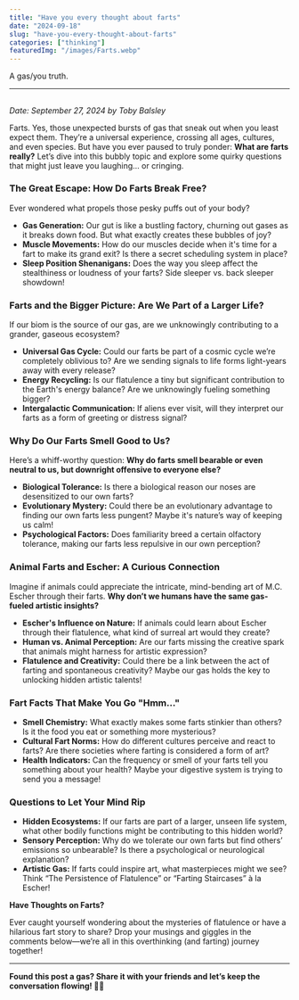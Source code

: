 ```yaml
---
title: "Have you every thought about farts"
date: "2024-09-18"
slug: "have-you-every-thought-about-farts"
categories: ["thinking"]
featuredImg: "/images/Farts.webp"
---
```


<!-- wp:paragraph -->
<p>A gas/you truth. </p>
<!-- /wp:paragraph -->

<!-- wp:separator -->
<hr class="wp-block-separator has-alpha-channel-opacity"/>
<!-- /wp:separator -->

<!-- wp:heading -->
<h2 class="wp-block-heading"></h2>
<!-- /wp:heading -->

<!-- wp:paragraph -->
<p><em>Date: September 27, 2024 by Toby Balsley</em></p>
<!-- /wp:paragraph -->

<!-- wp:paragraph -->
<p>Farts. Yes, those unexpected bursts of gas that sneak out when you least expect them. They’re a universal experience, crossing all ages, cultures, and even species. But have you ever paused to truly ponder: <strong>What are farts really?</strong> Let’s dive into this bubbly topic and explore some quirky questions that might just leave you laughing… or cringing.</p>
<!-- /wp:paragraph -->

<!-- wp:heading {"level":3} -->
<h3 class="wp-block-heading"><strong>The Great Escape: How Do Farts Break Free?</strong></h3>
<!-- /wp:heading -->

<!-- wp:paragraph -->
<p>Ever wondered what propels those pesky puffs out of your body?</p>
<!-- /wp:paragraph -->

<!-- wp:list -->
<ul class="wp-block-list"><!-- wp:list-item -->
<li><strong>Gas Generation:</strong> Our gut is like a bustling factory, churning out gases as it breaks down food. But what exactly creates these bubbles of joy?</li>
<!-- /wp:list-item -->

<!-- wp:list-item -->
<li><strong>Muscle Movements:</strong> How do our muscles decide when it's time for a fart to make its grand exit? Is there a secret scheduling system in place?</li>
<!-- /wp:list-item -->

<!-- wp:list-item -->
<li><strong>Sleep Position Shenanigans:</strong> Does the way you sleep affect the stealthiness or loudness of your farts? Side sleeper vs. back sleeper showdown!</li>
<!-- /wp:list-item --></ul>
<!-- /wp:list -->

<!-- wp:heading {"level":3} -->
<h3 class="wp-block-heading"><strong>Farts and the Bigger Picture: Are We Part of a Larger Life?</strong></h3>
<!-- /wp:heading -->

<!-- wp:paragraph -->
<p>If our biom is the source of our gas, are we unknowingly contributing to a grander, gaseous ecosystem?</p>
<!-- /wp:paragraph -->

<!-- wp:list -->
<ul class="wp-block-list"><!-- wp:list-item -->
<li><strong>Universal Gas Cycle:</strong> Could our farts be part of a cosmic cycle we’re completely oblivious to? Are we sending signals to life forms light-years away with every release?</li>
<!-- /wp:list-item -->

<!-- wp:list-item -->
<li><strong>Energy Recycling:</strong> Is our flatulence a tiny but significant contribution to the Earth's energy balance? Are we unknowingly fueling something bigger?</li>
<!-- /wp:list-item -->

<!-- wp:list-item -->
<li><strong>Intergalactic Communication:</strong> If aliens ever visit, will they interpret our farts as a form of greeting or distress signal?</li>
<!-- /wp:list-item --></ul>
<!-- /wp:list -->

<!-- wp:heading {"level":3} -->
<h3 class="wp-block-heading"><strong>Why Do Our Farts Smell Good to Us?</strong></h3>
<!-- /wp:heading -->

<!-- wp:paragraph -->
<p>Here’s a whiff-worthy question: <strong>Why do farts smell bearable or even neutral to us, but downright offensive to everyone else?</strong></p>
<!-- /wp:paragraph -->

<!-- wp:list -->
<ul class="wp-block-list"><!-- wp:list-item -->
<li><strong>Biological Tolerance:</strong> Is there a biological reason our noses are desensitized to our own farts?</li>
<!-- /wp:list-item -->

<!-- wp:list-item -->
<li><strong>Evolutionary Mystery:</strong> Could there be an evolutionary advantage to finding our own farts less pungent? Maybe it's nature’s way of keeping us calm!</li>
<!-- /wp:list-item -->

<!-- wp:list-item -->
<li><strong>Psychological Factors:</strong> Does familiarity breed a certain olfactory tolerance, making our farts less repulsive in our own perception?</li>
<!-- /wp:list-item --></ul>
<!-- /wp:list -->

<!-- wp:heading {"level":3} -->
<h3 class="wp-block-heading"><strong>Animal Farts and Escher: A Curious Connection</strong></h3>
<!-- /wp:heading -->

<!-- wp:paragraph -->
<p>Imagine if animals could appreciate the intricate, mind-bending art of M.C. Escher through their farts. <strong>Why don’t we humans have the same gas-fueled artistic insights?</strong></p>
<!-- /wp:paragraph -->

<!-- wp:list -->
<ul class="wp-block-list"><!-- wp:list-item -->
<li><strong>Escher's Influence on Nature:</strong> If animals could learn about Escher through their flatulence, what kind of surreal art would they create?</li>
<!-- /wp:list-item -->

<!-- wp:list-item -->
<li><strong>Human vs. Animal Perception:</strong> Are our farts missing the creative spark that animals might harness for artistic expression?</li>
<!-- /wp:list-item -->

<!-- wp:list-item -->
<li><strong>Flatulence and Creativity:</strong> Could there be a link between the act of farting and spontaneous creativity? Maybe our gas holds the key to unlocking hidden artistic talents!</li>
<!-- /wp:list-item --></ul>
<!-- /wp:list -->

<!-- wp:heading {"level":3} -->
<h3 class="wp-block-heading"><strong>Fart Facts That Make You Go "Hmm…"</strong></h3>
<!-- /wp:heading -->

<!-- wp:list -->
<ul class="wp-block-list"><!-- wp:list-item -->
<li><strong>Smell Chemistry:</strong> What exactly makes some farts stinkier than others? Is it the food you eat or something more mysterious?</li>
<!-- /wp:list-item -->

<!-- wp:list-item -->
<li><strong>Cultural Fart Norms:</strong> How do different cultures perceive and react to farts? Are there societies where farting is considered a form of art?</li>
<!-- /wp:list-item -->

<!-- wp:list-item -->
<li><strong>Health Indicators:</strong> Can the frequency or smell of your farts tell you something about your health? Maybe your digestive system is trying to send you a message!</li>
<!-- /wp:list-item --></ul>
<!-- /wp:list -->

<!-- wp:heading {"level":3} -->
<h3 class="wp-block-heading"><strong>Questions to Let Your Mind Rip</strong></h3>
<!-- /wp:heading -->

<!-- wp:list -->
<ul class="wp-block-list"><!-- wp:list-item -->
<li><strong>Hidden Ecosystems:</strong> If our farts are part of a larger, unseen life system, what other bodily functions might be contributing to this hidden world?</li>
<!-- /wp:list-item -->

<!-- wp:list-item -->
<li><strong>Sensory Perception:</strong> Why do we tolerate our own farts but find others’ emissions so unbearable? Is there a psychological or neurological explanation?</li>
<!-- /wp:list-item -->

<!-- wp:list-item -->
<li><strong>Artistic Gas:</strong> If farts could inspire art, what masterpieces might we see? Think “The Persistence of Flatulence” or “Farting Staircases” à la Escher!</li>
<!-- /wp:list-item --></ul>
<!-- /wp:list -->

<!-- wp:paragraph -->
<p><strong>Have Thoughts on Farts?</strong></p>
<!-- /wp:paragraph -->

<!-- wp:paragraph -->
<p>Ever caught yourself wondering about the mysteries of flatulence or have a hilarious fart story to share? Drop your musings and giggles in the comments below—we’re all in this overthinking (and farting) journey together!</p>
<!-- /wp:paragraph -->

<!-- wp:separator -->
<hr class="wp-block-separator has-alpha-channel-opacity"/>
<!-- /wp:separator -->

<!-- wp:paragraph -->
<p><strong>Found this post a gas? Share it with your friends and let’s keep the conversation flowing! </strong>💨😄</p>
<!-- /wp:paragraph -->

<!-- wp:paragraph -->
<p></p>
<!-- /wp:paragraph -->
